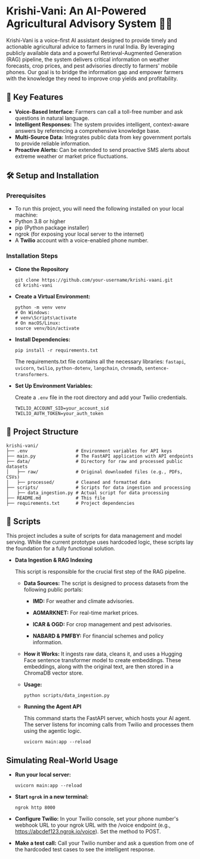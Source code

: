 # Krishi-Vani: An AI-Powered Agricultural Advisory System 🧑‍🌾

Krishi-Vani is a voice-first AI assistant designed to provide timely and actionable agricultural advice to farmers in rural India. By leveraging publicly available data and a powerful Retrieval-Augmented Generation (RAG) pipeline, the system delivers critical information on weather forecasts, crop prices, and pest advisories directly to farmers' mobile phones. Our goal is to bridge the information gap and empower farmers with the knowledge they need to improve crop yields and profitability.

## 🚀 Key Features

- **Voice-Based Interface:** Farmers can call a toll-free number and ask questions in natural language.
- **Intelligent Responses:** The system provides intelligent, context-aware answers by referencing a comprehensive knowledge base.
- **Multi-Source Data:** Integrates public data from key government portals to provide reliable information.
- **Proactive Alerts:** Can be extended to send proactive SMS alerts about extreme weather or market price fluctuations.

## 🛠️ Setup and Installation

### Prerequisites

- To run this project, you will need the following installed on your local machine:
- Python 3.8 or higher
- pip (Python package installer)
- ngrok (for exposing your local server to the internet)
- A **Twilio** account with a voice-enabled phone number.

### Installation Steps

- **Clone the Repository**

    ```
    git clone https://github.com/your-username/krishi-vaani.git
    cd krishi-vani
    ```
- **Create a Virtual Environment:**

  ```
  python -m venv venv
  # On Windows:
  # venv\Scripts\activate
  # On macOS/Linux:
  source venv/bin/activate
  ```
- **Install Dependencies:**

  ```
  pip install -r requirements.txt
  ```
  The requirements.txt file contains all the necessary libraries: ```fastapi```, ```uvicorn```, ```twilio```, ```python-dotenv```, ```langchain```, ```chromadb```, ```sentence-transformers```.
  
- **Set Up Environment Variables:**

  Create a ```.env``` file in the root directory and add your Twilio credentials.

  ```
  TWILIO_ACCOUNT_SID=your_account_sid
  TWILIO_AUTH_TOKEN=your_auth_token
  ```

## 📂 Project Structure

  ```
  krishi-vani/
  ├── .env                  # Environment variables for API keys
  ├── main.py               # The FastAPI application with API endpoints
  ├── data/                 # Directory for raw and processed public datasets
  │   ├── raw/              # Original downloaded files (e.g., PDFs, CSVs)
  │   ├── processed/        # Cleaned and formatted data
  ├── scripts/              # Scripts for data ingestion and processing
  │   ├── data_ingestion.py # Actual script for data processing
  ├── README.md             # This file
  ├── requirements.txt      # Project dependencies
  ```

## 📄 Scripts

This project includes a suite of scripts for data management and model serving. While the current prototype uses hardcoded logic, these scripts lay the foundation for a fully functional solution.

- **Data Ingestion & RAG Indexing**

  This script is responsible for the crucial first step of the RAG pipeline.

  - **Data Sources:** The script is designed to process datasets from the following public portals:

     - **IMD:** For weather and climate advisories.

     - **AGMARKNET:** For real-time market prices.

     - **ICAR & OGD:** For crop management and pest advisories.

     - **NABARD & PMFBY:** For financial schemes and policy information.

  - **How it Works:** It ingests raw data, cleans it, and uses a Hugging Face sentence transformer model to create embeddings. These embeddings, along with the original text, are then stored in     a ChromaDB vector store.

  - **Usage:**

    ```python scripts/data_ingestion.py```

  - **Running the Agent API**

    This command starts the FastAPI server, which hosts your AI agent. The server listens for incoming calls from Twilio and processes them using the agentic logic.

    ```uvicorn main:app --reload```

 ## Simulating Real-World Usage

 - **Run your local server:**

      ```uvicorn main:app --reload```

 - **Start ```ngrok``` in a new terminal:**

      ```ngrok http 8000```

 - **Configure Twilio:** In your Twilio console, set your phone number's webhook URL to your ngrok URL with the /voice endpoint (e.g., https://abcdef123.ngrok.io/voice). Set the method to POST.

 - **Make a test call:** Call your Twilio number and ask a question from one of the hardcoded test cases to see the intelligent response.

